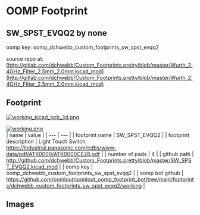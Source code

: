 # OOMP Footprint  
## SW_SPST_EVQQ2  by none  
  
oomp key: oomp_dchwebb_custom_footprints_sw_spst_evqq2  
  
source repo at: [http://gitlab.com/dchwebb/Custom_Footprints.pretty/blob/master/Wurth_2.4GHz_Filter_2.5mm_2.0mm.kicad_mod](http://gitlab.com/dchwebb/Custom_Footprints.pretty/blob/master/Wurth_2.4GHz_Filter_2.5mm_2.0mm.kicad_mod)  
## Footprint  
  
[![working_kicad_pcb_3d.png](working_kicad_pcb_3d_600.png)](working_kicad_pcb_3d.png)  
  
[![working.png](working_600.png)](working.png)  
| name | value | 
| --- | --- | 
| footprint name | SW_SPST_EVQQ2 | 
| footprint description | Light Touch Switch, https://industrial.panasonic.com/cdbs/www-data/pdf/ATK0000/ATK0000CE28.pdf | 
| number of pads | 4 | 
| github path | http://github.com/dchwebb/Custom_Footprints.pretty/blob/master/SW_SPST_EVQQ2.kicad_mod | 
| oomp key | oomp_dchwebb_custom_footprints_sw_spst_evqq2 | 
| oomp bot github | https://github.com/oomlout/oomlout_oomp_footprint_bot/tree/main/footprints/dchwebb_custom_footprints_sw_spst_evqq2/working | 
## Images  
